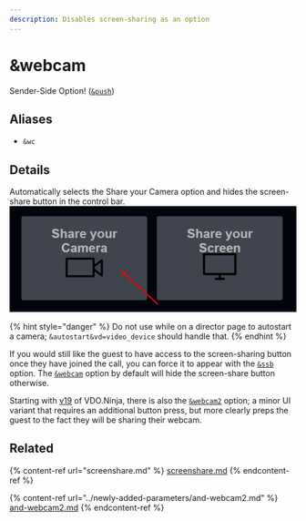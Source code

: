 ```yaml
---
description: Disables screen-sharing as an option
---
```


# \&webcam

Sender-Side Option! ([`&push`](push.md))

## Aliases

* `&wc`

## Details

Automatically selects the Share your Camera option and hides the screen-share button in the control bar.\
![](<../.gitbook/assets/image (38).png>)

{% hint style="danger" %}
Do not use while on a director page to autostart a camera; `&autostart&vd=video_device` should handle that.
{% endhint %}

If you would still like the guest to have access to the screen-sharing button once they have joined the call, you can force it to appear with the [`&ssb`](../advanced-settings/settings-parameters/and-screensharebutton.md) option. The [`&webcam`](and-webcam.md) option by default will hide the screen-share button otherwise.

Starting with [v19](../release-notes/v19.md) of VDO.Ninja, there is also the [`&webcam2`](../newly-added-parameters/and-webcam2.md) option; a minor UI variant that requires an additional button press, but more clearly preps the guest to the fact they will be sharing their webcam.

## Related

{% content-ref url="screenshare.md" %}
[screenshare.md](screenshare.md)
{% endcontent-ref %}

{% content-ref url="../newly-added-parameters/and-webcam2.md" %}
[and-webcam2.md](../newly-added-parameters/and-webcam2.md)
{% endcontent-ref %}

